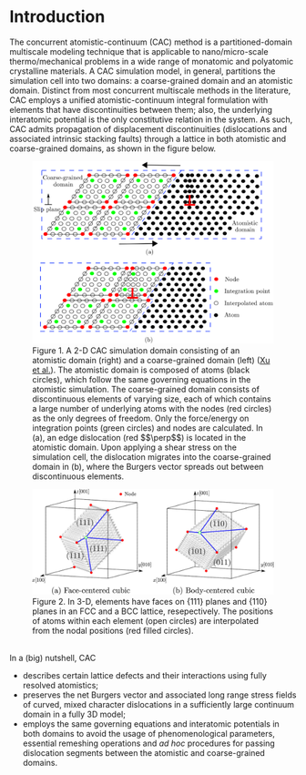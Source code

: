 # Introduction

The concurrent atomistic-continuum \(CAC\) method is a partitioned-domain multiscale modeling technique that is applicable to nano/micro-scale thermo/mechanical problems in a wide range of monatomic and polyatomic crystalline materials. A CAC simulation model, in general, partitions the simulation cell into two domains: a coarse-grained domain and an atomistic domain. Distinct from most concurrent multiscale methods in the literature, CAC employs a unified atomistic-continuum integral formulation with elements that have discontinuities between them; also, the underlying interatomic potential is the only constitutive relation in the system. As such, CAC admits propagation of displacement discontinuities (dislocations and associated intrinsic stacking faults) through a lattice in both atomistic and coarse-grained domains, as shown in the figure below.

<figure><img src='fig/cac.png'><figcaption>Figure 1. A 2-D CAC simulation domain consisting of an atomistic domain (right) and a coarse-grained domain (left) (<a href="http://dx.doi.org/10.1016/j.ijplas.2015.05.007">Xu et al.</a>). The atomistic domain is composed of atoms (black circles), which follow the same governing equations in the atomistic simulation. The coarse-grained domain consists of discontinuous elements of varying size, each of which contains a large number of underlying atoms with the nodes (red circles) as the only degrees of freedom. Only the force/energy on integration points (green circles) and nodes are calculated. In (a), an edge dislocation (red $$\perp$$) is located in the atomistic domain. Upon applying a shear stress on the simulation cell, the dislocation migrates into the coarse-grained domain in (b), where the Burgers vector spreads out between discontinuous elements.</figcaption></figure>

<figure><img src='fig/lattice.jpg'><figcaption>Figure 2. In 3-D, elements have faces on {111} planes and {110} planes in an FCC and a BCC lattice, resepectively. The positions of atoms within each element (open circles) are interpolated from the nodal positions (red filled circles).</figcaption></figure>

<br>
In a (big) nutshell, CAC

* describes certain lattice defects and their interactions using fully resolved atomistics;
* preserves the net Burgers vector and associated long range stress fields of curved, mixed character dislocations in a sufficiently large continuum domain in a fully 3D model;
* employs the same governing equations and interatomic potentials in both domains to avoid the usage of phenomenological parameters, essential remeshing operations and _ad hoc_ procedures for passing dislocation segments between the atomistic and coarse-grained domains.